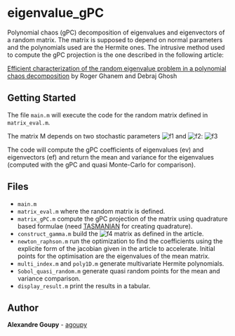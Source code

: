# eigenvalue_gPC

Polynomial chaos (gPC) decomposition of eigenvalues and eigenvectors of a random matrix. The matrix is supposed to depend on normal parameters and the polynomials used are the Hermite ones.
The intrusive method used to compute the gPC projection is the one described in the following article:

[Efficient characterization of the random eigenvalue problem in a polynomial chaos decomposition](http://onlinelibrary.wiley.com/doi/10.1002/nme.2025/abstract)
by Roger Ghanem and Debraj Ghosh


## Getting Started

The file `main.m` will execute the code for the random matrix defined in `matrix_eval.m`.

The matrix M depends on two stochastic parameters ![f1] and ![f2]: ![f3] 

The code will compute the gPC coefficients of eigenvalues (ev) and eigenvectors (ef) and return the mean and variance for the eigenvalues (computed with the gPC and quasi Monte-Carlo for comparison).

## Files

 * `main.m` 
 * `matrix_eval.m` where the random matrix is defined.
 * `matrix_gPC.m` compute the gPC projection of the matrix using quadrature based formulae (need [TASMANIAN](https://tasmanian.ornl.gov/) for creating quadrature).
 * `construct_gamma.m` build the ![f4] matrix as defined in the article.
 * `newton_raphson.m` run the optimization to find the coefficients using the explicite form of the jacobian given in the article to accelerate. Initial points for the optimisation are the eigenvalues of the mean matrix.
 * `multi_index.m` and `poly1D.m` generate multivariate Hermite polynomials.
 * `Sobol_quasi_random.m` generate quasi random points for the mean and variance comparison.
 * `display_result.m` print the results in a tabular.


## Author

**Alexandre Goupy** - [agoupy](https://github.com/agoupy)

[f1]: http://chart.apis.google.com/chart?cht=tx&chl=\xi_1
[f2]: http://chart.apis.google.com/chart?cht=tx&chl=\xi_2
[f3]: http://chart.apis.google.com/chart?cht=tx&chl=M=C%2BA*\xi_1%2BB*\xi_2
[f4]: http://chart.apis.google.com/chart?cht=tx&chl=\Gamma
